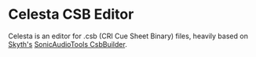 # Celesta CSB Editor
Celesta is an editor for .csb (CRI Cue Sheet Binary) files, heavily based on [Skyth's](https://github.com/blueskythlikesclouds) [SonicAudioTools CsbBuilder](https://github.com/blueskythlikesclouds/SonicAudioTools).
